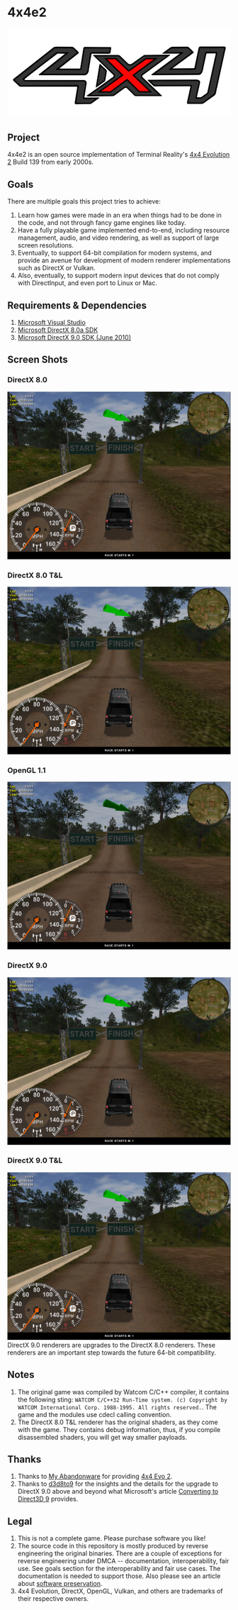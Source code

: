 # 4x4e2
![4x4e](./Assets/Logo.900x360.png)
## Project
4x4e2 is an open source implementation of Terminal Reality's [4x4 Evolution 2](https://en.wikipedia.org/wiki/4x4_Evo_2) Build 139 from early 2000s.

## Goals
There are multiple goals this project tries to achieve:
1. Learn how games were made in an era when things had to be done in the code, and not through fancy game engines like today.
2. Have a fully playable game implemented end-to-end, including resource management, audio, and video rendering, as well as support of large screen resolutions.
3. Eventually, to support 64-bit compilation for modern systems, and provide an avenue for development of modern renderer implementations such as DirectX or Vulkan.
4. Also, eventually, to support modern input devices that do not comply with DirectInput, and even port to Linux or Mac.

## Requirements & Dependencies
1. [Microsoft Visual Studio](https://visualstudio.microsoft.com/downloads/)
2. [Microsoft DirectX 8.0a SDK](https://archive.org/details/dx8a_sdk)
3. [Microsoft DirectX 9.0 SDK (June 2010)](https://www.microsoft.com/en-US/download/details.aspx?id=6812) 

## Screen Shots
### DirectX 8.0
![4x4e2](./Extras/ScreenShot.DX.8.0.x001.png)
### DirectX 8.0 T&L
![4x4e2](./Extras/ScreenShot.DX.8.0.TL.x001.png)
### OpenGL 1.1
![4x4e2](./Extras/ScreenShot.OpenGL.1.1.x001.png)
### DirectX 9.0
![4x4e2](./Extras/ScreenShot.DX.9.0.x001.png)
### DirectX 9.0 T&L
![4x4e2](./Extras/ScreenShot.DX.9.0.TL.x001.png)
DirectX 9.0 renderers are upgrades to the DirectX 8.0 renderers. These renderers are an important step towards the future 64-bit compatibility.

## Notes
1. The original game was compiled by Watcom C/C++ compiler, it contains the following sting: `WATCOM C/C++32 Run-Time system. (c) Copyright by WATCOM International Corp. 1988-1995. All rights reserved.`. The game and the modules use cdecl calling convention.
3. The DirectX 8.0 T&L renderer has the original shaders, as they come with the game. They contains debug information, thus, if you compile disassembled shaders, you will get way smaller payloads.

## Thanks
1. Thanks to [My Abandonware](https://www.myabandonware.com/) for providing [4x4 Evo 2](https://www.myabandonware.com/game/4x4-evo-2-a6c).
2. Thanks to [d3d8to9](https://github.com/crosire/d3d8to9) for the insights and the details for the upgrade to DirectX 9.0 above and beyond what Microsoft's article [Converting to Direct3D 9](https://learn.microsoft.com/en-us/windows/win32/direct3d9/converting-to-directx-9) provides.

## Legal
1. This is not a complete game. Please purchase software you like!
2. The source code in this repository is mostly produced by reverse engineering the original binaries. There are a couple of exceptions for reverse engineering under DMCA -- documentation, interoperability, fair use. See goals section for the interoperability and fair use cases. The documentation is needed to support those. Also please see an article about [software preservation](https://en.wikipedia.org/wiki/Digital_preservation).
3. 4x4 Evolution, DirectX, OpenGL, Vulkan, and others are trademarks of their respective owners.

